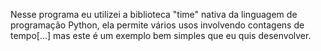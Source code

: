 Nesse programa eu utilizei a biblioteca "time" nativa da linguagem de programação Python, ela permite vários usos involvendo contagens de tempo[...] mas este é um exemplo bem simples que eu quis desenvolver.
